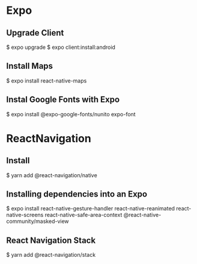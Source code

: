 # Expo

## Upgrade Client

$ expo upgrade
$ expo client:install:android


## Install Maps

$ expo install react-native-maps

## Instal Google Fonts with Expo

$ expo install @expo-google-fonts/nunito expo-font

# ReactNavigation

## Install

$ yarn add @react-navigation/native

## Installing dependencies into an Expo

$ expo install react-native-gesture-handler react-native-reanimated react-native-screens react-native-safe-area-context @react-native-community/masked-view

## React Navigation Stack

$ yarn add @react-navigation/stack